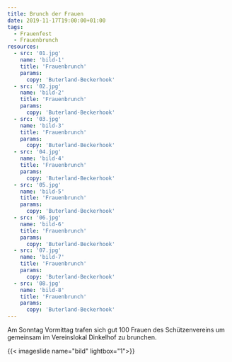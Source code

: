 ```yaml
---
title: Brunch der Frauen
date: 2019-11-17T19:00:00+01:00
tags:
  - Frauenfest
  - Frauenbrunch
resources:
  - src: '01.jpg'
    name: 'bild-1'
    title: 'Frauenbrunch'
    params:
      copy: 'Buterland-Beckerhook'
  - src: '02.jpg'
    name: 'bild-2'
    title: 'Frauenbrunch'
    params:
      copy: 'Buterland-Beckerhook'
  - src: '03.jpg'
    name: 'bild-3'
    title: 'Frauenbrunch'
    params:
      copy: 'Buterland-Beckerhook'
  - src: '04.jpg'
    name: 'bild-4'
    title: 'Frauenbrunch'
    params:
      copy: 'Buterland-Beckerhook'
  - src: '05.jpg'
    name: 'bild-5'
    title: 'Frauenbrunch'
    params:
      copy: 'Buterland-Beckerhook'
  - src: '06.jpg'
    name: 'bild-6'
    title: 'Frauenbrunch'
    params:
      copy: 'Buterland-Beckerhook'
  - src: '07.jpg'
    name: 'bild-7'
    title: 'Frauenbrunch'
    params:
      copy: 'Buterland-Beckerhook'
  - src: '08.jpg'
    name: 'bild-8'
    title: 'Frauenbrunch'
    params:
      copy: 'Buterland-Beckerhook'
---
```


Am Sonntag Vormittag trafen sich gut 100 Frauen des Schützenvereins um gemeinsam im Vereinslokal
Dinkelhof zu brunchen.<!--more-->


{{< imageslide name="bild" lightbox="1">}}
